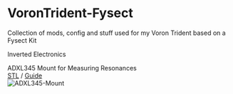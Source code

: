 # VoronTrident-Fysect
Collection of mods, config and stuff used for my Voron Trident based on a Fysect Kit

Inverted Electronics


ADXL345 Mount for Measuring Resonances  
[STL](https://cults3d.com/en/3d-model/tool/adxl345-mount-voron-2-4) / [Guide](https://www.klipper3d.org/Measuring_Resonances.html)  
![ADXL345-Mount](https://i.ibb.co/YPFgRXh/ADXL345-Mount.png)  
